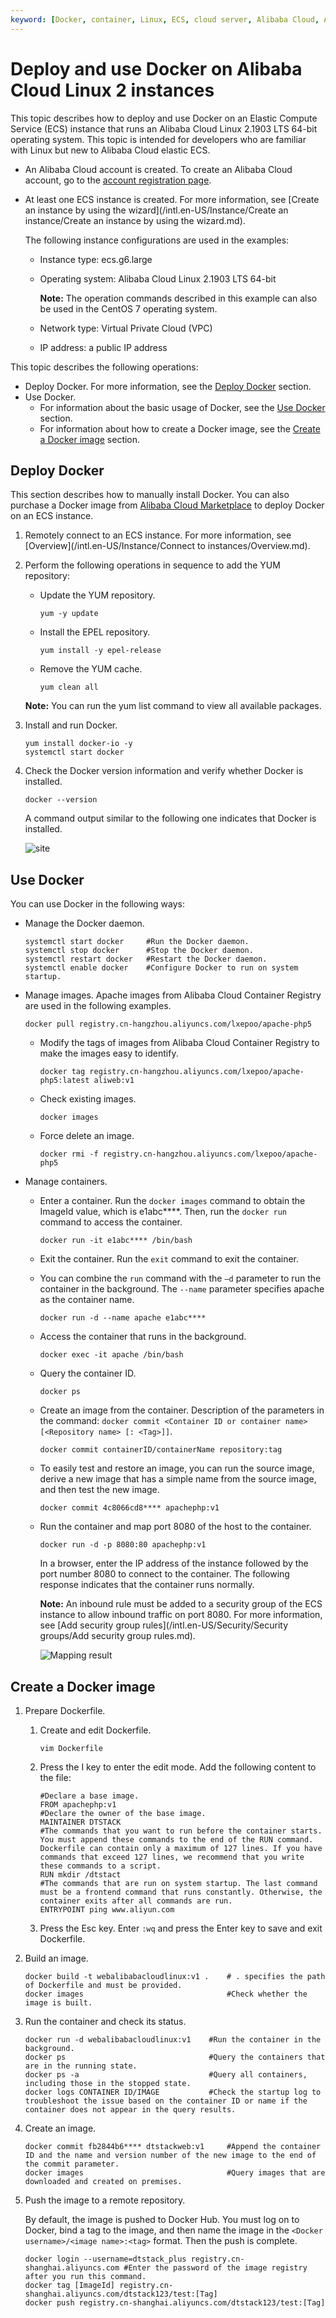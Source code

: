 ```yaml
---
keyword: [Docker, container, Linux, ECS, cloud server, Alibaba Cloud, Alibaba Cloud Linux 2]
---
```


# Deploy and use Docker on Alibaba Cloud Linux 2 instances

This topic describes how to deploy and use Docker on an Elastic Compute Service \(ECS\) instance that runs an Alibaba Cloud Linux 2.1903 LTS 64-bit operating system. This topic is intended for developers who are familiar with Linux but new to Alibaba Cloud elastic ECS.

-   An Alibaba Cloud account is created. To create an Alibaba Cloud account, go to the [account registration page](https://account.alibabacloud.com/register/intl_register.htm).
-   At least one ECS instance is created. For more information, see [Create an instance by using the wizard](/intl.en-US/Instance/Create an instance/Create an instance by using the wizard.md).

    The following instance configurations are used in the examples:

    -   Instance type: ecs.g6.large
    -   Operating system: Alibaba Cloud Linux 2.1903 LTS 64-bit

        **Note:** The operation commands described in this example can also be used in the CentOS 7 operating system.

    -   Network type: Virtual Private Cloud \(VPC\)
    -   IP address: a public IP address

This topic describes the following operations:

-   Deploy Docker. For more information, see the [Deploy Docker](#section_gtl_cjs_ls2) section.
-   Use Docker.
    -   For information about the basic usage of Docker, see the [Use Docker](#section_x1c_w5u_5wb) section.
    -   For information about how to create a Docker image, see the [Create a Docker image](#section_i4r_m92_6ev) section.

## Deploy Docker

This section describes how to manually install Docker. You can also purchase a Docker image from [Alibaba Cloud Marketplace](https://market.aliyun.com/software) to deploy Docker on an ECS instance.

1.  Remotely connect to an ECS instance. For more information, see [Overview](/intl.en-US/Instance/Connect to instances/Overview.md).

2.  Perform the following operations in sequence to add the YUM repository:

    -   Update the YUM repository.

        ```
        yum -y update
        ```

    -   Install the EPEL repository.

        ```
        yum install -y epel-release 
        ```

    -   Remove the YUM cache.

        ```
        yum clean all
        ```

    **Note:** You can run the yum list command to view all available packages.

3.  Install and run Docker.

    ```
    yum install docker-io -y
    systemctl start docker
    ```

4.  Check the Docker version information and verify whether Docker is installed.

    ```
    docker --version
    ```

    A command output similar to the following one indicates that Docker is installed.

    ![site](https://static-aliyun-doc.oss-accelerate.aliyuncs.com/assets/img/en-US/7750579161/p128549.png)


## Use Docker

You can use Docker in the following ways:

-   Manage the Docker daemon.

    ```
    systemctl start docker     #Run the Docker daemon.
    systemctl stop docker      #Stop the Docker daemon.
    systemctl restart docker   #Restart the Docker daemon.
    systemctl enable docker    #Configure Docker to run on system startup.
    ```

-   Manage images. Apache images from Alibaba Cloud Container Registry are used in the following examples.

    ```
    docker pull registry.cn-hangzhou.aliyuncs.com/lxepoo/apache-php5
    ```

    -   Modify the tags of images from Alibaba Cloud Container Registry to make the images easy to identify.

        ```
        docker tag registry.cn-hangzhou.aliyuncs.com/lxepoo/apache-php5:latest aliweb:v1
        ```

    -   Check existing images.

        ```
        docker images
        ```

    -   Force delete an image.

        ```
        docker rmi -f registry.cn-hangzhou.aliyuncs.com/lxepoo/apache-php5
        ```

-   Manage containers.
    -   Enter a container. Run the `docker images` command to obtain the ImageId value, which is e1abc\*\*\*\*. Then, run the `docker run` command to access the container.

        ```
        docker run -it e1abc**** /bin/bash
        ```

    -   Exit the container. Run the `exit` command to exit the container.
    -   You can combine the `run` command with the `–d` parameter to run the container in the background. The `--name` parameter specifies apache as the container name.

        ```
        docker run -d --name apache e1abc****
        ```

    -   Access the container that runs in the background.

        ```
        docker exec -it apache /bin/bash
        ```

    -   Query the container ID.

        ```
        docker ps
        ```

    -   Create an image from the container. Description of the parameters in the command: `docker commit <Container ID or container name> [<Repository name> [: <Tag>]]`.

        ```
        docker commit containerID/containerName repository:tag
        ```

    -   To easily test and restore an image, you can run the source image, derive a new image that has a simple name from the source image, and then test the new image.

        ```
        docker commit 4c8066cd8**** apachephp:v1
        ```

    -   Run the container and map port 8080 of the host to the container.

        ```
        docker run -d -p 8080:80 apachephp:v1
        ```

        In a browser, enter the IP address of the instance followed by the port number 8080 to connect to the container. The following response indicates that the container runs normally.

        **Note:** An inbound rule must be added to a security group of the ECS instance to allow inbound traffic on port 8080. For more information, see [Add security group rules](/intl.en-US/Security/Security groups/Add security group rules.md).

        ![Mapping result](https://static-aliyun-doc.oss-accelerate.aliyuncs.com/assets/img/en-US/9629919951/p12348.png)


## Create a Docker image

1.  Prepare Dockerfile.

    1.  Create and edit Dockerfile.

        ```
        vim Dockerfile
        ```

    2.  Press the I key to enter the edit mode. Add the following content to the file:

        ```
        #Declare a base image.
        FROM apachephp:v1
        #Declare the owner of the base image.
        MAINTAINER DTSTACK
        #The commands that you want to run before the container starts. You must append these commands to the end of the RUN command. Dockerfile can contain only a maximum of 127 lines. If you have commands that exceed 127 lines, we recommend that you write these commands to a script.
        RUN mkdir /dtstact
        #The commands that are run on system startup. The last command must be a frontend command that runs constantly. Otherwise, the container exits after all commands are run. 
        ENTRYPOINT ping www.aliyun.com
        ```

    3.  Press the Esc key. Enter `:wq` and press the Enter key to save and exit Dockerfile.

2.  Build an image.

    ```
    docker build -t webalibabacloudlinux:v1 .    # . specifies the path of Dockerfile and must be provided.
    docker images                                #Check whether the image is built.
    ```

3.  Run the container and check its status.

    ```
    docker run -d webalibabacloudlinux:v1    #Run the container in the background.
    docker ps                                #Query the containers that are in the running state.
    docker ps -a                             #Query all containers, including those in the stopped state.
    docker logs CONTAINER ID/IMAGE           #Check the startup log to troubleshoot the issue based on the container ID or name if the container does not appear in the query results.
    ```

4.  Create an image.

    ```
    docker commit fb2844b6**** dtstackweb:v1     #Append the container ID and the name and version number of the new image to the end of the commit parameter. 
    docker images                                #Query images that are downloaded and created on premises.
    ```

5.  Push the image to a remote repository.

    By default, the image is pushed to Docker Hub. You must log on to Docker, bind a tag to the image, and then name the image in the `<Docker username>/<image name>:<tag>` format. Then the push is complete.

    ```
    docker login --username=dtstack_plus registry.cn-shanghai.aliyuncs.com #Enter the password of the image registry after you run this command.
    docker tag [ImageId] registry.cn-shanghai.aliyuncs.com/dtstack123/test:[Tag]
    docker push registry.cn-shanghai.aliyuncs.com/dtstack123/test:[Tag]
    ```


